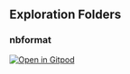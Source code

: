 ## Exploration Folders

### nbformat
[![Open in Gitpod](https://gitpod.io/button/open-in-gitpod.svg)](https://gitpod.io/#https://github.com/Jupyter-Workflows/tree/main/nbformat?GITPOD_WORKDIR=nbformat)
